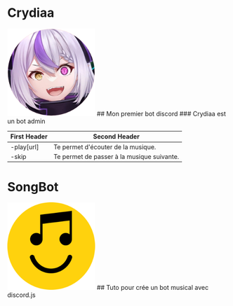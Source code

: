 # Crydiaa
<img style="height:200px; with:200px;" src="Crydiaa.png">
## Mon premier bot discord
### Crydiaa est un bot admin 

| First Header  | Second Header |
| ------------- | ------------- |
| -play[url]  | Te permet d'écouter de la musique.  |
| -skip | Te permet de passer à la musique suivante.  |


# SongBot

<img style="height:200px; with:200px;" src="songbot.png">
## Tuto pour crée un bot musical avec discord.js
